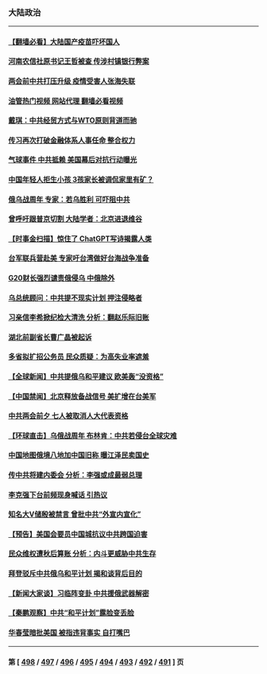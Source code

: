 ### 大陆政治
---
#### [【翻墙必看】大陆国产疫苗吓坏国人](../../pages/ncid277/n13938390.md?02261245) 
#### [河南农信社原书记王哲被查 传涉村镇银行弊案](../../pages/ncid277/n13938061.md?02261245) 
#### [两会前中共打压升级 疫情受害人张海失联](../../pages/ncid277/n13938299.md?02261245) 
#### [油管热门视频 网站代理 翻墙必看视频](http://138.2.39.72:81/youtube.html?epic-marker?02261245)
#### [戴琪：中共经贸方式与WTO原则背道而驰](../../pages/ncid277/n13938289.md?02261245) 
#### [传习再次打破金融体系人事任命 整合权力](../../pages/ncid277/n13938266.md?02261245) 
#### [气球事件 中共抵赖 美国幕后对抗行动曝光](../../pages/ncid277/n13938261.md?02261245) 
#### [中国年轻人拒生小孩 3孩家长被调侃家里有矿？](../../pages/ncid277/n13938079.md?02261245) 
#### [俄乌战周年 专家：若乌胜利 可吓阻中共](../../pages/ncid277/n13938152.md?02261245) 
#### [曾呼吁跟普京切割 大陆学者：北京进退维谷](../../pages/ncid277/n13938226.md?02261245) 
#### [【时事金扫描】惊住了 ChatGPT写诗揭露人类](../../pages/ncid277/n13938142.md?02261245) 
#### [台军联兵营赴美 专家吁台湾做好台海战争准备](../../pages/ncid277/n13936653.md?02261245) 
#### [G20财长强烈谴责俄侵乌 中俄除外](../../pages/ncid277/n13938118.md?02261245) 
#### [乌总统顾问：中共提不现实计划 押注侵略者](../../pages/ncid277/n13938202.md?02261245) 
#### [习亲信李希掀纪检大清洗 分析：翻赵乐际旧账](../../pages/ncid277/n13938038.md?02261245) 
#### [湖北前副省长曹广晶被起诉](../../pages/ncid277/n13938126.md?02261245) 
#### [多省拟扩招公务员 民众质疑：为高失业率遮羞](../../pages/ncid277/n13938117.md?02261245) 
#### [【全球新闻】中共提俄乌和平建议 欧美轰“没资格”](../../pages/ncid277/n13937884.md?02261245) 
#### [【中国禁闻】北京释放备战信号 美扩增在台美军](../../pages/ncid277/n13937606.md?02261245) 
#### [中共两会前夕 七人被取消人大代表资格](../../pages/ncid277/n13938011.md?02261245) 
#### [【环球直击】乌俄战周年 布林肯：中共若侵台全球灾难](../../pages/ncid277/n13937530.md?02261245) 
#### [中国地图俄境八地加中国旧称 曝江泽民卖国史](../../pages/ncid277/n13937930.md?02261245) 
#### [传中共将建内委会 分析：李强或成最弱总理](../../pages/ncid277/n13937920.md?02261245) 
#### [李克强下台前频现身喊话 引热议](../../pages/ncid277/n13937879.md?02261245) 
#### [知名大V储殷被禁言 曾批中共“外宣内宣化”](../../pages/ncid277/n13937753.md?02261245) 
#### [【预告】美国会要员中国城抗议中共跨国迫害](../../pages/ncid277/n13937774.md?02261245) 
#### [民众维权遭秋后算账 分析：内斗更威胁中共生存](../../pages/ncid277/n13937839.md?02261245) 
#### [拜登驳斥中共俄乌和平计划 揭和谈背后目的](../../pages/ncid277/n13937683.md?02261245) 
#### [【新闻大家谈】习临阵变卦 中共援俄武器解密](../../pages/ncid277/n13937713.md?02261245) 
#### [【秦鹏观察】中共“和平计划”露脸变丢脸](../../pages/ncid277/n13937705.md?02261245) 
#### [华春莹暗批美国 被指违背事实 自打嘴巴](../../pages/ncid277/n13937325.md?02261245) 

---
#### 第 [ [498](./498.md?02261245) / [497](./497.md?02261245) / [496](./496.md?02261245) / [495](./495.md?02261245) / [494](./494.md?02261245) / [493](./493.md?02261245) / [492](./492.md?02261245) / [491](./491.md?02261245) ] 页
